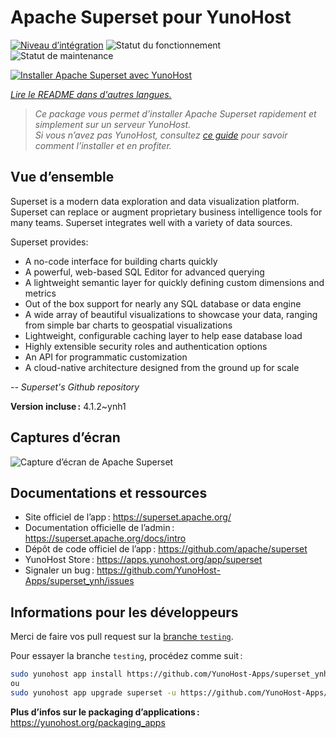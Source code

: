 <!--
Nota bene : ce README est automatiquement généré par <https://github.com/YunoHost/apps/tree/master/tools/readme_generator>
Il NE doit PAS être modifié à la main.
-->

# Apache Superset pour YunoHost

[![Niveau d’intégration](https://apps.yunohost.org/badge/integration/superset)](https://ci-apps.yunohost.org/ci/apps/superset/)
![Statut du fonctionnement](https://apps.yunohost.org/badge/state/superset)
![Statut de maintenance](https://apps.yunohost.org/badge/maintained/superset)

[![Installer Apache Superset avec YunoHost](https://install-app.yunohost.org/install-with-yunohost.svg)](https://install-app.yunohost.org/?app=superset)

*[Lire le README dans d'autres langues.](./ALL_README.md)*

> *Ce package vous permet d’installer Apache Superset rapidement et simplement sur un serveur YunoHost.*  
> *Si vous n’avez pas YunoHost, consultez [ce guide](https://yunohost.org/install) pour savoir comment l’installer et en profiter.*

## Vue d’ensemble

Superset is a modern data exploration and data visualization platform. Superset can replace or augment proprietary business intelligence tools for many teams. Superset integrates well with a variety of data sources.

Superset provides:

- A no-code interface for building charts quickly
- A powerful, web-based SQL Editor for advanced querying
- A lightweight semantic layer for quickly defining custom dimensions and metrics
- Out of the box support for nearly any SQL database or data engine
- A wide array of beautiful visualizations to showcase your data, ranging from simple bar charts to geospatial visualizations
- Lightweight, configurable caching layer to help ease database load
- Highly extensible security roles and authentication options
- An API for programmatic customization
- A cloud-native architecture designed from the ground up for scale

*-- Superset's Github repository*


**Version incluse :** 4.1.2~ynh1

## Captures d’écran

![Capture d’écran de Apache Superset](./doc/screenshots/explore.jpg)

## Documentations et ressources

- Site officiel de l’app : <https://superset.apache.org/>
- Documentation officielle de l’admin : <https://superset.apache.org/docs/intro>
- Dépôt de code officiel de l’app : <https://github.com/apache/superset>
- YunoHost Store : <https://apps.yunohost.org/app/superset>
- Signaler un bug : <https://github.com/YunoHost-Apps/superset_ynh/issues>

## Informations pour les développeurs

Merci de faire vos pull request sur la [branche `testing`](https://github.com/YunoHost-Apps/superset_ynh/tree/testing).

Pour essayer la branche `testing`, procédez comme suit :

```bash
sudo yunohost app install https://github.com/YunoHost-Apps/superset_ynh/tree/testing --debug
ou
sudo yunohost app upgrade superset -u https://github.com/YunoHost-Apps/superset_ynh/tree/testing --debug
```

**Plus d’infos sur le packaging d’applications :** <https://yunohost.org/packaging_apps>
